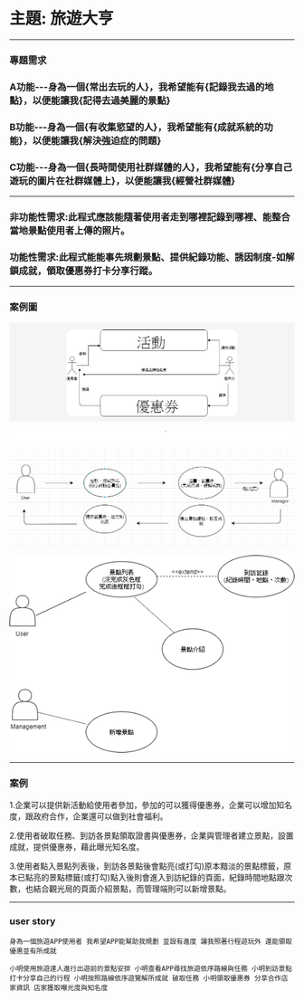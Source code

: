 # 主題: 旅遊大亨
***
### 專題需求

### A功能---身為一個{常出去玩的人}，我希望能有{記錄我去過的地點}，以便能讓我{記得去過美麗的景點}

### B功能---身為一個{有收集慾望的人}，我希望能有{成就系統的功能}，以便能讓我{解決強迫症的問題}

### C功能---身為一個{長時間使用社群媒體的人}，我希望能有{分享自己遊玩的圖片在社群媒體上}，以便能讓我{經營社群媒體}
***
### 非功能性需求:此程式應該能隨著使用者走到哪裡記錄到哪裡、能整合當地景點使用者上傳的照片。

### 功能性需求:此程式能能事先規劃景點、提供紀錄功能、誘因制度-如解鎖成就，領取優惠券打卡分享行蹤。
***
### 案例圖
![1](1.jpg "1")

![2](2.jpg "2")

![3](3.png "3")
***
### 案例
1.企業可以提供新活動給使用者參加，參加的可以獲得優惠券，企業可以增加知名度，跟政府合作，企業還可以做到社會福利。

2.使用者破取任務、到訪各景點領取證書與優惠券，企業與管理者建立景點，設置成就，提供優惠券，藉此曝光知名度。

3.使用者點入景點列表後，到訪各景點後會點亮(或打勾)原本黯淡的景點標籤，原本已點亮的景點標籤(或打勾)點入後則會進入到訪紀錄的頁面，紀錄時間地點跟次數，也結合觀光局的頁面介紹景點，而管理端則可以新增景點。
***
### user story
`身為一個旅遊APP使用者 我希望APP能幫助我規劃 並設有進度
讓我照著行程遊玩外 還能領取優惠並有所成就`




`小明使用旅遊達人進行出遊前的景點安排
小明查看APP尋找旅遊依序路線與任務
小明到訪景點打卡分享自己的行程
小明按照路線依序遊覽解所成就 破取任務
小明領取優惠券 分享合作店家資訊
店家獲取曝光度與知名度`








